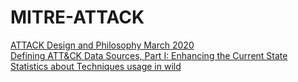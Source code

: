 # MITRE-ATTACK
[ATTACK Design and Philosophy March 2020](https://kooroshrz.github.io/MITRE-ATTACK/ATTACK_Design_and_Philosophy_March_2020/)\
[Defining ATT&CK Data Sources, Part I: Enhancing the Current State](https://kooroshrz.github.io/MITRE-ATTACK/Defining_Data_Sources_Part_I)
[Statistics about Techniques usage in wild](https://kooroshrz.github.io/MITRE-ATTACK/Statistics)
